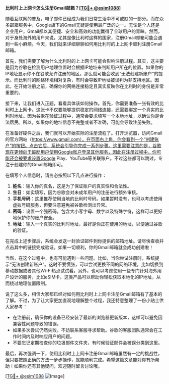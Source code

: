 **比利时上上网卡怎么注册Gmail邮箱？[[TG💪+ @esim1088](https://t.me/s/esim1088)]**

随着互联网的普及，电子邮件已经成为我们日常生活中不可或缺的一部分。而在众多邮箱服务中，Google旗下的Gmail无疑是使用最广泛的之一。无论是个人还是企业用户，Gmail都以其便捷、安全和高效的功能赢得了全球用户的青睐。然而，对于身处海外的用户来说，尤其是像比利时这样的国家，注册Gmail邮箱可能会遇到一些小麻烦。今天，我们就来详细聊聊如何用比利时的上上网卡顺利注册Gmail邮箱。

首先，我们需要了解为什么比利时的上上网卡可能会影响注册过程。其实，这主要是因为谷歌在检测用户地理位置时会根据IP地址来判断用户所在的位置。如果你的IP地址显示你不在谷歌允许注册的地区，那么就可能会收到“无法创建新账户”的提示。而比利时的网络环境相对复杂，有时会导致IP地址被误判为非支持地区。因此，在开始注册之前，确保你的网络连接稳定且真实反映你在比利时的身份是非常重要的。

接下来，让我们进入正题，看看具体该如何操作。首先，你需要准备一张有效的比利时上上网卡。这张卡不仅要能够提供稳定的网络连接，还需要绑定一个真实的比利时地址。因为谷歌在验证过程中，通常会要求填写一个本地地址，以确认你是合法居民。所以，如果你的地址信息不完整或者不准确，可能会导致注册失败。

在准备好硬件之后，我们就可以开始实际的注册流程了。打开浏览器，访问Gmail的官方网站（https://www.gmail.com）。在页面右上角，你会看到一个“创建账户”的按钮。点击它后，系统会引导你完成一系列步骤。这里需要注意的是，谷歌现在更倾向于鼓励用户使用Google账户登录其他服务，因此在注册过程中，你可能还会被要求设置Google Play、YouTube等关联账户。不过这些都可以跳过，专注于创建你的Gmail邮箱即可。

在填写个人信息时，请务必按照以下几点进行操作：

1. **姓名**：输入你的真名，这是为了保证账户的真实性和合法性。
2. **生日**：如实填写，因为谷歌会对未成年用户的注册进行额外审核。
3. **手机号码**：这里推荐使用当地的比利时号码。如果暂时没有，也可以考虑使用虚拟号码服务，但要注意避免被谷歌检测出异常。
4. **密码**：设置一个强密码，包含大小写字母、数字以及特殊字符，这样可以更好地保护你的账户安全。
5. **地址**：输入一个真实的比利时地址，最好是你正在使用的地址，以便通过谷歌的验证。

在完成上述步骤后，系统会发送一封验证邮件到你提供的邮箱地址。请尽快查收并点击其中的链接完成验证。如果一切顺利，你的Gmail邮箱就会成功创建啦！

当然，在这个过程中，也有可能遇到一些问题。比如，当你尝试注册时，系统提示“无法创建新账户”。这时不要慌张，可以尝试更换不同的网络环境，比如切换到移动数据或者其他Wi-Fi热点试试看。另外，也可以考虑使用一些专门针对海外用户设计的服务，比如eSIM卡。这类产品可以帮助你轻松获取本地化的IP地址，从而绕过地理位置限制。

说了这么多，相信大家都已经对如何用比利时上上网卡注册Gmail邮箱有了基本的了解。不过，为了让大家更加直观地理解整个过程，我还特意整理了一份小贴士供大家参考：

- 在注册前，确保你的设备已经安装了最新的浏览器更新版本，这样可以避免因兼容性问题导致的错误。
- 如果多次尝试仍然失败，不妨联系客服寻求帮助。谷歌的客服团队通常会在工作时间内及时响应用户的问题。
- 不要忘记定期检查你的垃圾邮件文件夹，有时候验证邮件会被误分类到这里。

最后，再次强调一下，使用比利时上上网卡注册Gmail邮箱虽然有一定的挑战性，但只要按照正确的方法一步步操作，就能顺利完成。希望这篇文章能对你有所帮助！如果你还有其他疑问，欢迎随时留言讨论哦。

[[TG💪+ @esim1088](https://t.me/s/esim1088) ![Image](https://i.postimg.cc/4NQfJmqS/Snipaste-2025-05-13-00-14-12.png)]